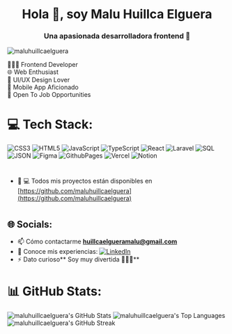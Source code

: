 <h1 align="center">Hola 👋, soy Malu Huillca Elguera</h1>
<h3 align="center">Una apasionada desarrolladora frontend 💖</h3>

<p align="left"> <img src="https://komarev.com/ghpvc/?username=maluhuillcaelguera&label=Profile%20views&color=0e75b6&style=flat" alt="maluhuillcaelguera" /> </p>

👩🏻‍💻 Frontend Developer <br>
🌐 Web Enthusiast <br>
🎨 UI/UX Design Lover <br>
📱 Mobile App Aficionado <br>
💼 Open To Job Opportunities <br>


# 💻 Tech Stack:
![CSS3](https://img.shields.io/badge/css3-%231572B6.svg?style=for-the-badge&logo=css3&logoColor=white) 
![HTML5](https://img.shields.io/badge/html5-%23E34F26.svg?style=for-the-badge&logo=html5&logoColor=white) 
![JavaScript](https://img.shields.io/badge/javascript-%23323330.svg?style=for-the-badge&logo=javascript&logoColor=%23F7DF1E) 
![TypeScript](https://img.shields.io/badge/typescript-%23007ACC.svg?style=for-the-badge&logo=typescript&logoColor=white) 
![React](https://img.shields.io/badge/react-%2320232a.svg?style=for-the-badge&logo=react&logoColor=%2361DAFB) 
![Laravel](https://img.shields.io/badge/laravel-%23FF2D20.svg?style=for-the-badge&logo=laravel&logoColor=white)
![SQL](https://img.shields.io/badge/sql-%2300f.svg?style=for-the-badge&logo=sqlite&logoColor=white)
![JSON](https://img.shields.io/badge/json-%23000000.svg?style=for-the-badge&logo=json&logoColor=white)
![Figma](https://img.shields.io/badge/figma-%23F24E1E.svg?style=for-the-badge&logo=figma&logoColor=white) 
![GithubPages](https://img.shields.io/badge/github%20pages-121013?style=for-the-badge&logo=github&logoColor=white) 
![Vercel](https://img.shields.io/badge/vercel-%23000000.svg?style=for-the-badge&logo=vercel&logoColor=white) 
![Notion](https://img.shields.io/badge/Notion-%23000000.svg?style=for-the-badge&logo=notion&logoColor=white)

#
- 👨‍ 💻 Todos mis proyectos están disponibles en [https://github.com/maluhuillcaelguera](https://github.com/maluhuillcaelguera)
#

## 🌐 Socials:
 - 📫 Cómo contactarme **huillcaelgueramalu@gmail.com**
- 📄 Conoce mis experiencias:    [![LinkedIn](https://img.shields.io/badge/linkedin-0077B5?style=flat-square&logo=linkedin&logoColor=white)](https://www.linkedin.com/in/sindy-malu-huillca-elguera-front-end-developer/)
- ⚡ Dato curioso** Soy muy divertida 🌈🙋‍♀️**

# 📊 GitHub Stats:

![maluhuillcaelguera's GitHub Stats](https://github-readme-stats.vercel.app/api?username=maluhuillcaelguera&show_icons=true&locale=en&theme=dark)
![maluhuillcaelguera's Top Languages](https://github-readme-stats.vercel.app/api/top-langs?username=maluhuillcaelguera&show_icons=true&locale=en&layout=compact&theme=dark)
![maluhuillcaelguera's GitHub Streak](https://github-readme-streak-stats.herokuapp.com/?user=maluhuillcaelguera&theme=dark)

